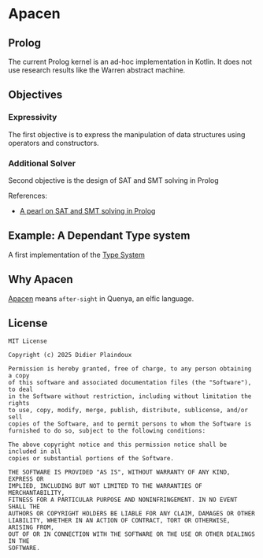 # Apacen

## Prolog 

The current Prolog kernel is an ad-hoc implementation in Kotlin. 
It does not use research results like the Warren abstract machine.

## Objectives

### Expressivity

The first objective is to express the manipulation of
data structures using operators and constructors.

### Additional Solver

Second objective is the design of SAT and SMT solving in Prolog

References: 
- [A pearl on SAT and SMT solving in Prolog](https://www.sciencedirect.com/science/article/pii/S030439751200165X)

## Example: A Dependant Type system

A first implementation of the [Type System](https://github.com/d-plaindoux/apacen/tree/main/src/main/resources)

## Why Apacen

[Apacen](https://www.elfdict.com/w/apacen) means `after-sight` in Quenya, an elfic language.

## License

```text
MIT License

Copyright (c) 2025 Didier Plaindoux

Permission is hereby granted, free of charge, to any person obtaining a copy
of this software and associated documentation files (the "Software"), to deal
in the Software without restriction, including without limitation the rights
to use, copy, modify, merge, publish, distribute, sublicense, and/or sell
copies of the Software, and to permit persons to whom the Software is
furnished to do so, subject to the following conditions:

The above copyright notice and this permission notice shall be included in all
copies or substantial portions of the Software.

THE SOFTWARE IS PROVIDED "AS IS", WITHOUT WARRANTY OF ANY KIND, EXPRESS OR
IMPLIED, INCLUDING BUT NOT LIMITED TO THE WARRANTIES OF MERCHANTABILITY,
FITNESS FOR A PARTICULAR PURPOSE AND NONINFRINGEMENT. IN NO EVENT SHALL THE
AUTHORS OR COPYRIGHT HOLDERS BE LIABLE FOR ANY CLAIM, DAMAGES OR OTHER
LIABILITY, WHETHER IN AN ACTION OF CONTRACT, TORT OR OTHERWISE, ARISING FROM,
OUT OF OR IN CONNECTION WITH THE SOFTWARE OR THE USE OR OTHER DEALINGS IN THE
SOFTWARE.
```
